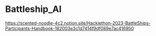 # Battleship_AI
https://scented-noodle-4c2.notion.site/Hackiethon-2023-BattleShips-Participants-Handbook-182003e3c1d7414f9df089e7ac416950
